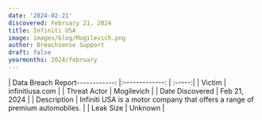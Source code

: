 ```yaml
---
date: '2024-02-21'
discovered: February 21, 2024
title: Infiniti USA
image: images/blog/Mogilevich.png
author: Breachsense Support
draft: false
yearmonths: 2024/february
---
```


| Data Breach Report------------:     |:-------------:    | :-----:|
| Victim      | infinitiusa.com      | 
| Threat Actor      | Mogilevich      | 
| Date Discovered      | Feb 21, 2024      | 
| Description      | Infiniti USA is a motor company that offers a range of premium automobiles.      | 
| Leak Size      | Unknown      | 

